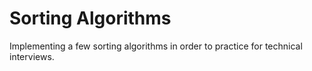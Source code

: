 # Sorting Algorithms

Implementing a few sorting algorithms in order to practice for technical interviews.